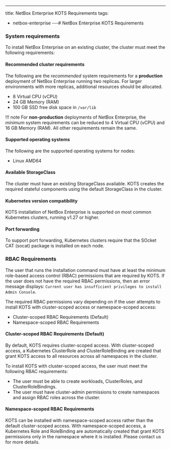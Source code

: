 ---
title: NetBox Enterprise KOTS Requirements
tags:
  - netbox-enterprise
---# NetBox Enterprise KOTS Requirements

### System requirements

To install NetBox Enterprise on an existing cluster, the cluster must meet the following requirements:

#### Recommended cluster requirements

The following are the _recommended_ system requirements for a **production** deployment of NetBox Enterprise running two replicas. For larger environments with more replicas, additional resources should be allocated.

- 8 Virtual CPU (vCPU)
- 24 GB Memory (RAM)
- 100 GB SSD free disk space in `/var/lib`

!!! note 
    For **non-production** deployments of NetBox Enterprise, the _minimum_ system requirements can be reduced to 4 Virtual CPU (vCPU) and 16 GB Memory (RAM). All other requirements remain the same.


#### Supported operating systems

The following are the supported operating systems for nodes:

- Linux AMD64

#### Available StorageClass

The cluster must have an existing StorageClass available. KOTS creates the required stateful components using the default StorageClass in the cluster.

#### Kubernetes version compatibility

KOTS installation of NetBox Enterprise is supported on most common Kubernetes clusters, running v1.27 or higher.

#### Port forwarding

To support port forwarding, Kubernetes clusters require that the SOcket CAT (socat) package is installed on each node.

### RBAC Requirements

The user that runs the installation command must have at least the minimum role-based access control (RBAC) permissions that are required by KOTS. If the user does not have the required RBAC permissions, then an error message displays: `Current user has insufficient privileges to install Admin Console`.

The required RBAC permissions vary depending on if the user attempts to install KOTS with cluster-scoped access or namespace-scoped access:

- Cluster-scoped RBAC Requirements (Default)
- Namespace-scoped RBAC Requirements

#### Cluster-scoped RBAC Requirements (Default)

By default, KOTS requires cluster-scoped access. With cluster-scoped access, a Kubernetes ClusterRole and ClusterRoleBinding are created that grant KOTS access to all resources across all namespaces in the cluster.

To install KOTS with cluster-scoped access, the user must meet the following RBAC requirements:

- The user must be able to create workloads, ClusterRoles, and ClusterRoleBindings.
- The user must have cluster-admin permissions to create namespaces and assign RBAC roles across the cluster.

#### Namespace-scoped RBAC Requirements

KOTS can be installed with namespace-scoped access rather than the default cluster-scoped access. With namespace-scoped access, a Kubernetes Role and RoleBinding are automatically created that grant KOTS permissions only in the namespace where it is installed. Please contact us for more details.